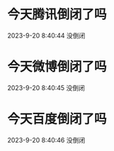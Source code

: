# 今天腾讯倒闭了吗

2023-9-20 8:40:44 没倒闭

# 今天微博倒闭了吗

2023-9-20 8:40:45 没倒闭

# 今天百度倒闭了吗

2023-9-20 8:40:46 没倒闭

